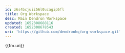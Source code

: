 ```yaml
---
id: z6s4bcjuii56l0ucagip5fl
title: Org Workspace
desc: Main Dendron Workspace
updated: 1652308688116
created: 1652308678543
uri: 'https://github.com/dendronhq/org-workspace.git'
---
```



{{fm.uri}}